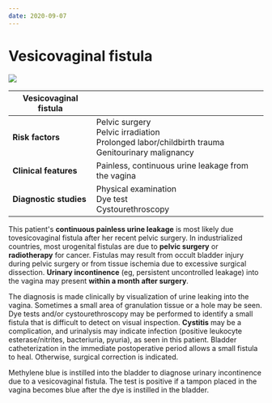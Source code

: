 ```yaml
---
date: 2020-09-07
---
```


# Vesicovaginal fistula

<!-- vesicovaginal fistula risks, symptoms, diagnosis.. -->

![](https://photos.thisispiggy.com/file/wikiFiles/L29721.jpg)

| **Vesicovaginal fistula** |                                                              |
| ------------------------- | ------------------------------------------------------------ |
| **Risk factors**          | Pelvic surgery<br/>Pelvic irradiation<br/>Prolonged labor/childbirth trauma<br/>Genitourinary malignancy |
| **Clinical features**     | Painless, continuous urine leakage from the vagina           |
| **Diagnostic studies**    | Physical examination<br/>Dye test<br/>Cystourethroscopy      |

This patient's **continuous painless urine leakage** is most likely due tovesicovaginal fistula after her recent pelvic surgery.  In industrialized countries, most urogenital fistulas are due to **pelvic surgery** or **radiotherapy** for cancer.  Fistulas may result from occult bladder injury during pelvic surgery or from tissue ischemia due to excessive surgical dissection.  **Urinary incontinence** (eg, persistent uncontrolled leakage) into the vagina may present **within a month after surgery**.

The diagnosis is made clinically by visualization of urine leaking into the vagina.  Sometimes a small area of granulation tissue or a hole may be seen.  Dye tests and/or cystourethroscopy may be performed to identify a small fistula that is difficult to detect on visual inspection.  **Cystitis** may be a complication, and urinalysis may indicate infection (positive leukocyte esterase/nitrites, bacteriuria, pyuria), as seen in this patient.  Bladder catheterization in the immediate postoperative period allows a small fistula to heal.  Otherwise, surgical correction is indicated.

Methylene blue is instilled into the bladder to diagnose urinary incontinence due to a vesicovaginal fistula. The test is positive if a tampon placed in the vagina becomes blue after the dye is instilled in the bladder.
